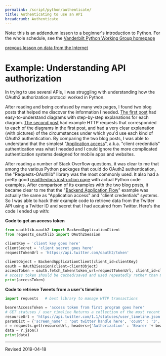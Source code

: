 ```yaml
---
permalink: /script/python/authenticate/
title: Authenticating to use an API
breadcrumb: Authenticate
---
```


Note: this is an addendum lesson to a beginner's introduction to Python.  For the whole schedule, see the [Vanderbilt Python Working Group homepage](../wg/)

[prevous lesson on data from the Internet](../internet/)

# Example: Understanding API authorization

In trying to use several APIs, I was struggling with understanding how the OAuth2 authorization protocol worked in Python.  

After reading and being confused by many web pages, I found two blog posts that helped me discover the information I needed. [The first post](https://medium.com/google-cloud/understanding-oauth2-and-building-a-basic-authorization-server-of-your-own-a-beginners-guide-cf7451a16f66) had easy-to-understand diagrams with step-by-step explanations for each diagram.  [The second post](https://aaronparecki.com/oauth-2-simplified/) had example HTTP requests that corresponded to each of the diagrams in the first post, and had a very clear explanation (with pictures) of the circumstances under which you'd use each kind of OAuth2 authentication.  By comparing the two blog posts, I was able to understand that the simplest "[Application access](https://aaronparecki.com/oauth-2-simplified/#others)", a.k.a. "client credentials" authentication was what I needed and I could ignore the more complicated authentication systems designed for mobile apps and websites.

After reading a number of Stack Overflow questions, it was clear to me that among the various Python packages that could do OAuth2 authentication, the "Requests-OAuthlib" library was the most commonly used.  It also had a pretty good [readthedocs instruction page](https://requests-oauthlib.readthedocs.io/en/latest/) with actual Python code examples.  After comparison of its examples with the two blog posts, it became clear to me that the "[Backend Application Flow](https://requests-oauthlib.readthedocs.io/en/latest/oauth2_workflow.html#backend-application-flow)" example was actually the same as "Application access" and "client credentials" systems.  So I was able to hack their example code to retrieve data from the Twitter API using a Twitter ID and secret that I had acquired from Twitter.  Here's the code I ended up with:

**Code to get an access token**

```Python
from oauthlib.oauth2 import BackendApplicationClient
from requests_oauthlib import OAuth2Session

clientKey = 'client key goes here'
clientSecret = 'client secret goes here'
requestTokenUrl = 'https://api.twitter.com/oauth2/token'

clientObject = BackendApplicationClient(client_id=clientKey)
oauth = OAuth2Session(client=clientObject)
accessToken = oauth.fetch_token(token_url=requestTokenUrl, client_id=clientKey, client_secret=clientSecret)
# access token should be cached/saved and used repeatedly rather than making many requests fo a new token
print(accessToken)
```

**Code to retrieve Tweets from a user's timeline**

```Python 
import requests   # best library to manage HTTP transactions

bearerAccessToken = 'access token from first program goes here'
# GET statuses / user_timeline Returns a collection of the most recent Tweets posted by the indicated by the screen_name or user_id parameters.
resourceUrl = 'https://api.twitter.com/1.1/statuses/user_timeline.json'
paramDict = {'screen_name' : 'put twitter handle here', 'count' : '3', 'exclude_replies' : 'true', 'include_rts' : 'false'}
r = requests.get(resourceUrl, headers={'Authorization' : 'Bearer '+ bearerAccessToken}, params = paramDict)
data = r.json()
print(data)
```
 

-----
Revised 2019-04-18

